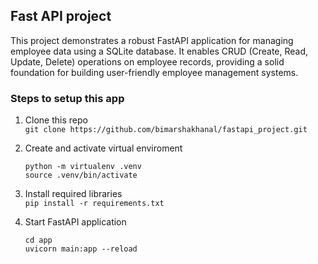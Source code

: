 ## Fast API project

This project demonstrates a robust FastAPI application for managing employee data using a SQLite database. It enables CRUD (Create, Read, Update, Delete) operations on employee records, providing a solid foundation for building user-friendly employee management systems.

### Steps to setup this app
1. Clone this repo  
```git clone https://github.com/bimarshakhanal/fastapi_project.git```

2. Create and activate virtual enviroment
    ```
    python -m virtualenv .venv
    source .venv/bin/activate
    ```
3. Install required libraries  
    ```pip install -r requirements.txt```

4. Start FastAPI application
    ```
    cd app
    uvicorn main:app --reload
    ```
